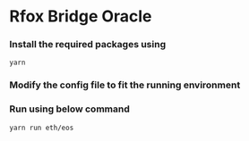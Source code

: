 # Rfox Bridge Oracle

### Install the required packages using
`yarn`
### Modify the config file to fit the running environment

### Run using below command 
`yarn run eth/eos`
